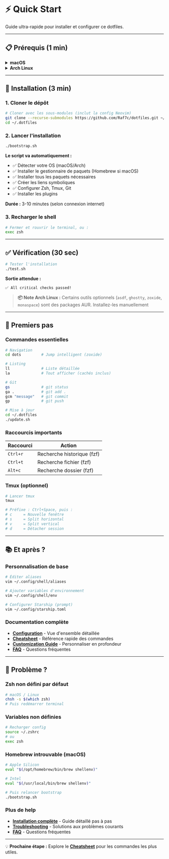 # ⚡ Quick Start

Guide ultra-rapide pour installer et configurer ce dotfiles.

---

## 📋 Prérequis (1 min)

<details>
<summary><b>macOS</b></summary>

```bash
# Installer Xcode Command Line Tools
xcode-select --install
```

</details>

<details>
<summary><b>Arch Linux</b></summary>

```bash
# Git et curl (normalement déjà installés)
sudo pacman -S git curl
```

</details>

---

## 🚀 Installation (3 min)

### 1. Cloner le dépôt

```bash
# Cloner avec les sous-modules (inclut la config Neovim)
git clone --recurse-submodules https://github.com/Raf7c/dotfiles.git ~/.dotfiles
cd ~/.dotfiles
```

### 2. Lancer l'installation

```bash
./bootstrap.sh
```

**Le script va automatiquement :**
- ✅ Détecter votre OS (macOS/Arch)
- ✅ Installer le gestionnaire de paquets (Homebrew si macOS)
- ✅ Installer tous les paquets nécessaires
- ✅ Créer les liens symboliques
- ✅ Configurer Zsh, Tmux, Git
- ✅ Installer les plugins

**Durée :** 3-10 minutes (selon connexion internet)

### 3. Recharger le shell

```bash
# Fermer et rouvrir le terminal, ou :
exec zsh
```

---

## ✅ Vérification (30 sec)

```bash
# Tester l'installation
./test.sh
```

**Sortie attendue :**
```
✅ All critical checks passed!
```

> **📦 Note Arch Linux :** Certains outils optionnels (`asdf`, `ghostty`, `zoxide`, `monaspace`) sont des packages AUR. Installez-les manuellement

---

## 🎯 Premiers pas

### Commandes essentielles

```bash
# Navigation
cd dots         # Jump intelligent (zoxide)

# Listing
ll              # Liste détaillée
la              # Tout afficher (cachés inclus)

# Git
gs              # git status
ga .            # git add .
gcm "message"   # git commit
gp              # git push

# Mise à jour
cd ~/.dotfiles
./update.sh
```

### Raccourcis importants

| Raccourci | Action |
|-----------|--------|
| `Ctrl+r` | Recherche historique (fzf) |
| `Ctrl+t` | Recherche fichier (fzf) |
| `Alt+c` | Recherche dossier (fzf) |

### Tmux (optionnel)

```bash
# Lancer tmux
tmux

# Préfixe : Ctrl+Space, puis :
# c     = Nouvelle fenêtre
# s     = Split horizontal
# v     = Split vertical
# d     = Détacher session
```

---

## 📚 Et après ?

### Personnalisation de base

```bash
# Éditer aliases
vim ~/.config/shell/aliases

# Ajouter variables d'environnement
vim ~/.config/shell/env

# Configurer Starship (prompt)
vim ~/.config/starship.toml
```

### Documentation complète

- **[Configuration](Configuration)** - Vue d'ensemble détaillée
- **[Cheatsheet](Cheatsheet)** - Référence rapide des commandes
- **[Customization Guide](Customization-Guide)** - Personnaliser en profondeur
- **[FAQ](FAQ)** - Questions fréquentes

---

## 🐛 Problème ?

### Zsh non défini par défaut

```bash
# macOS / Linux
chsh -s $(which zsh)
# Puis redémarrer terminal
```

### Variables non définies

```bash
# Recharger config
source ~/.zshrc
# ou
exec zsh
```

### Homebrew introuvable (macOS)

```bash
# Apple Silicon
eval "$(/opt/homebrew/bin/brew shellenv)"

# Intel
eval "$(/usr/local/bin/brew shellenv)"

# Puis relancer bootstrap
./bootstrap.sh
```

### Plus de help

- **[Installation complète](Installation)** - Guide détaillé pas à pas
- **[Troubleshooting](Troubleshooting)** - Solutions aux problèmes courants
- **[FAQ](FAQ)** - Questions fréquentes

---


💡 **Prochaine étape :** Explore le **[Cheatsheet](Cheatsheet)** pour les commandes les plus utiles.

